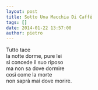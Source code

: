 ```yaml
---
layout: post
title: Sotto Una Macchia Di Caffé
tags: []
date: 2014-01-22 13:57:00
author: pietro
---
```

Tutto tace<br/>la notte dorme, pure lei<br/>si concede il suo riposo<br/>ma non sa dove dormire<br/>così come la morte<br/>non saprà mai dove morire.
